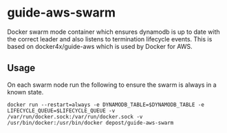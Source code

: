 # guide-aws-swarm
Docker swarm mode container which ensures dynamodb is up to date with the correct leader and also listens to termination lifecycle events.
This is based on docker4x/guide-aws which is used by Docker for AWS.

## Usage
On each swarm node run the following to ensure the swarm is always in a known state.
```
docker run --restart=always -e DYNAMODB_TABLE=$DYNAMODB_TABLE -e LIFECYCLE_QUEUE=$LIFECYCLE_QUEUE -v /var/run/docker.sock:/var/run/docker.sock -v /usr/bin/docker:/usr/bin/docker depost/guide-aws-swarm
```
